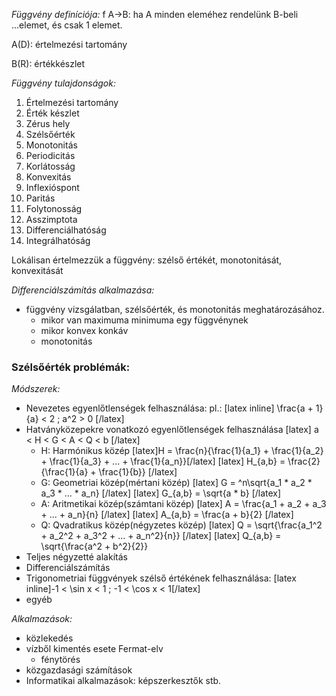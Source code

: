 *Függvény definíciója:* f A->B: ha A minden eleméhez rendelünk B-beli ...elemet, és csak 1 elemet.

A(D): értelmezési tartomány

B(R): értékkészlet

*Függvény tulajdonságok:*

1. Értelmezési tartomány
2. Érték készlet
3. Zérus hely
4. Szélsőérték
5. Monotonitás
6. Periodicitás
7. Korlátosság
8. Konvexitás
9. Inflexióspont
10. Paritás
11. Folytonosság
12. Asszimptota
13. Differenciálhatóság
14. Integrálhatóság

Lokálisan értelmezzük a függvény: szélső értékét, monotonitását, konvexitását

*Differenciálszámítás alkalmazása:*

 - függvény vizsgálatban, szélsőérték, és monotonitás meghatározásához.
   + mikor van maximuma minimuma egy függvénynek
   + mikor konvex konkáv
   + monotonitás

### Szélsőérték problémák:

*Módszerek:*

 - Nevezetes egyenlőtlenségek felhasználása: pl.: [latex inline] \frac{a + 1}{a} < 2 ; a^2 > 0 [/latex]
 - Hatványközepekre vonatkozó egyenlőtlenségek felhasználása
   [latex] a < H < G < A < Q < b [/latex]
   + H: Harmónikus közép
     [latex]H = \frac{n}{\frac{1}{a_1} + \frac{1}{a_2} + \frac{1}{a_3} + ... + \frac{1}{a_n}}[/latex]
     [latex] H_{a,b} = \frac{2}{\frac{1}{a} + \frac{1}{b}} [/latex]
   + G: Geometriai közép(mértani közép)
     [latex] G = ^n\sqrt{a_1 * a_2 * a_3 * ... * a_n} [/latex]
     [latex] G_{a,b} = \sqrt{a * b} [/latex]
   + A: Aritmetikai közép(számtani közép)
     [latex] A = \frac{a_1 + a_2 + a_3 + ... + a_n}{n} [/latex]
     [latex] A_{a,b} = \frac{a + b}{2} [/latex]
   + Q: Qvadratikus közép(négyzetes közép)
     [latex] Q = \sqrt{\frac{a_1^2 + a_2^2 + a_3^2 + ... + a_n^2}{n}} [/latex]
     [latex] Q_{a,b} = \sqrt{\frac{a^2 + b^2}{2}}
 - Teljes négyzetté alakítás
 - Differenciálszámítás
 - Trigonometriai függvények szélső értékének felhasználása: [latex inline]-1 < \sin x < 1 ; -1 < \cos x < 1[/latex]
 - egyéb

*Alkalmazások:*

 - közlekedés
 - vízből kimentés esete Fermat-elv
   + fénytörés
 - közgazdasági számítások
 - Informatikai alkalmazások: képszerkesztők stb.
